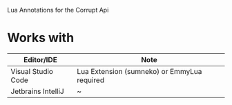 Lua Annotations for the Corrupt Api

# Works with 

| Editor/IDE  | Note |
| ------------- | ------------- |
| Visual Studio Code  | Lua Extension (sumneko) or EmmyLua required  |
| Jetbrains IntelliJ  | ~ |
